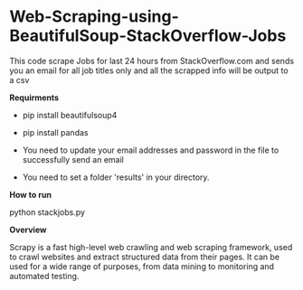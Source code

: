 
# Web-Scraping-using-BeautifulSoup-StackOverflow-Jobs
This code scrape Jobs for last 24 hours from StackOverflow.com and sends you an email for all job titles only and all the scrapped info will be output to a csv

**Requirments**


* pip install beautifulsoup4

* pip install pandas

* You need to update your email addresses and password in the file to successfully send an email

* You need to set a folder 'results' in your directory.

**How to run**

python stackjobs.py 

**Overview**

Scrapy is a fast high-level web crawling and web scraping framework, used to crawl websites and extract structured data from their pages. It can be used for a wide range of purposes, from data mining to monitoring and automated testing.



